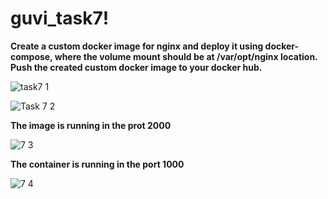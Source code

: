 # guvi_task7!

**Create a custom docker image for nginx and deploy it using docker-compose, where the volume mount should be at /var/opt/nginx location. Push the created custom docker image to your docker hub.**

![task7 1](https://github.com/suganyaanbalagan123/guvi_task7/assets/133192593/bd23d704-5a58-4fcf-b382-a65633b29490)

![Task 7 2](https://github.com/suganyaanbalagan123/guvi_task7/assets/133192593/2d1092ae-7655-4023-b78d-9e1a829c9613)

**The image is running in the prot 2000**

![7 3](https://github.com/suganyaanbalagan123/guvi_task7/assets/133192593/311857f0-a844-4569-baf1-af4d79a73814)

**The container is running in the port 1000**

![7 4](https://github.com/suganyaanbalagan123/guvi_task7/assets/133192593/0aeeba18-65ce-4e1e-a0af-910613d6f111)
